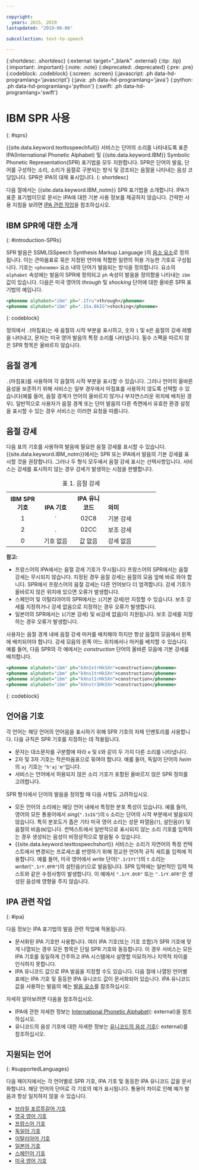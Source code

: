 ```yaml
---

copyright:
  years: 2015, 2019
lastupdated: "2019-06-06"

subcollection: text-to-speech

---
```


{:shortdesc: .shortdesc}
{:external: target="_blank" .external}
{:tip: .tip}
{:important: .important}
{:note: .note}
{:deprecated: .deprecated}
{:pre: .pre}
{:codeblock: .codeblock}
{:screen: .screen}
{:javascript: .ph data-hd-programlang='javascript'}
{:java: .ph data-hd-programlang='java'}
{:python: .ph data-hd-programlang='python'}
{:swift: .ph data-hd-programlang='swift'}

# IBM SPR 사용
{: #sprs}

{{site.data.keyword.texttospeechfull}} 서비스는 단어의 소리를 나타내도록 표준 IPA(International Phonetic Alphabet) 및 {{site.data.keyword.IBM}} Symbolic Phonetic Representation(SPR) 표기법을 모두 지원합니다. SPR은 단어의 발음, 단어를 구성하는 소리, 소리가 음절로 구분되는 방식 및 강조되는 음절을 나타내는 음성 코딩입니다. SPR은 IPA의 대체 표시입니다.
{: shortdesc}

다음 절에서는 {{site.data.keyword.IBM_notm}} SPR 표기법을 소개합니다. IPA가 표준 표기법이므로 문서는 IPA에 대한 기본 사용 정보를 제공하지 않습니다. 간략한 사용 지침을 보려면 [IPA 관련 작업](#ipa)을 참조하십시오.

## IBM SPR에 대한 소개
{: #introduction-SPRs}

SPR 발음은 SSML(SSpeech Synthesis Markup Language )의 [음소 요소](/docs/services/text-to-speech?topic=text-to-speech-elements#phoneme_element)로 정의됩니다. 이는 큰따옴표로 묶은 지정된 언어에 적합한 일련의 허용 가능한 기호로 구성됩니다. 기호는 `<phoneme>` 요소 내의 단어가 발음되는 방식을 정의합니다. 요소의 `alphabet` 속성에는 발음이 SPR에 정의되고 `ph` 속성이 발음을 정의함을 나타내는 `ibm` 값이 있습니다. 다음은 미국 영어의 *through* 및 *shocking* 단어에 대한 올바른 SPR 표기법의 예입니다.

```xml
<phoneme alphabet="ibm" ph=".1Tru">through</phoneme>
<phoneme alphabet="ibm" ph=".1Sa.0kIG">shocking</phoneme>
```
{: codeblock}

정의에서 `.`(마침표)는 새 음절의 시작 부분을 표시하고, 숫자 `1` 및 `0`은 음절의 강세 레벨을 나타내고, 문자는 미국 영어 발음의 특정 소리를 나타냅니다. 필수 스펙을 따르지 않은 SPR 항목은 올바르지 않습니다.

## 음절 경계

`.`(마침표)를 사용하여 각 음절의 시작 부분을 표시할 수 있습니다. 그러나 언어의 올바른 음성을 보존하기 위해 서비스는 일부 경우에서 마침표를 사용하지 않도록 선택할 수 있습니다(예를 들어, 음절 경계가 언어의 올바르지 않거나 부자연스러운 위치에 배치된 경우). 일반적으로 사용자가 음절 경계 또는 단어 발음의 다른 측면에서 유효한 환경 설정을 표시할 수 있는 경우 서비스는 이러한 요청을 따릅니다.

## 음절 강세

다음 표의 기호를 사용하여 발음에 필요한 음절 강세를 표시할 수 있습니다. {{site.data.keyword.IBM_notm}}에서는 SPR 또는 IPA에서 발음의 기본 강세를 표시할 것을 권장합니다. 그러나 두 형식 모두에서 음절 강세 표시는 선택사항입니다. 서비스는 강세를 표시하지 않는 경우 강세가 발생하는 시점을 판별합니다.

<table style="width:80%">
  <caption>표 1. 음절 강세</caption>
  <tr>
    <th style="width:22%; text-align:center; vertical-align:bottom">
      IBM SPR 기호
    </th>
    <th style="width:22%; text-align:center; vertical-align:bottom">
      IPA 기호
    </th>
    <th style="width:22%; text-align:center; vertical-align:bottom">
      IPA 유니코드
    </th>
    <th style="text-align:left; vertical-align:bottom">
      의미
    </th>
  </tr>
  <tr>
    <td style="text-align:center">
1
    </td>
    <td style="text-align:center">
      <code>&#712;</code>
    </td>
    <td style="text-align:center">
      02C8
    </td>
    <td>
      기본 강세
    </td>
  </tr>
  <tr>
    <td style="text-align:center">
2
    </td>
    <td style="text-align:center">
      <code>&#716;</code>
    </td>
    <td style="text-align:center">
      02CC
    </td>
    <td>
      보조 강세
    </td>
  </tr>
  <tr>
    <td style="text-align:center">
      0
    </td>
    <td style="text-align:center">기호 없음</td>
    <td style="text-align:center">값 없음</td>
    <td>
      강세 없음
    </td>
  </tr>
</table>

**참고:**

-   프랑스어의 IPA에서는 음절 강세 기호가 무시됩니다 프랑스어의 SPR에서는 음절 강세는 무시되지 않습니다. 지정된 경우 음절 강세는 음절의 모음 앞에 바로 와야 합니다. SPR에서 프랑스어의 음절 강세는 다른 언어보다 더 엄격합니다. 강세 기호가 올바르지 않은 위치에 있으면 오류가 발생합니다.
-   스페인어 및 이탈리아어의 SPR에서는 `1`(기본 강세)만 지정할 수 있습니다. 보조 강세를 지정하거나 강세 없음으로 지정하는 경우 오류가 발생합니다.
-   일본어의 SPR에서는 `1`(기본 강세) 및 `0`(강세 없음)이 지원됩니다. 보조 강세를 지정하는 경우 오류가 발생합니다.

사용자는 음절 경계 내에 음절 강세 마커를 배치해야 하지만 항상 음절의 모음에서 왼쪽에 배치되어야 합니다. 강세 모음의 왼쪽 어느 위치에서나 마커를 배치할 수 있습니다. 예를 들어, 다음 SPR의 각 예에서는 *construction* 단어의 올바른 모음에 기본 강세를 배치합니다.

```xml
<phoneme alphabet="ibm" ph="kXn1strHkSXn">construction</phoneme>
<phoneme alphabet="ibm" ph="kXns1trHkSXn">construction</phoneme>
<phoneme alphabet="ibm" ph="kXnst1rHkSXn">construction</phoneme>
<phoneme alphabet="ibm" ph="kXnstr1HkSXn">construction</phoneme>
```
{: codeblock}

## 언어음 기호

각 언어는 해당 언어의 언어음을 표시하기 위해 SPR 기호의 자체 인벤토리를 사용합니다. 다음 규칙은 SPR 기호를 지정하는 데 적용됩니다.

-   문자는 대소문자를 구분함에 따라 `e` 및 `E`와 같이 두 가지 다른 소리를 나타냅니다.
-   2자 및 3자 기호는 작은따옴표으로 묶여야 합니다. 예를 들어, 독일어 단어의 *heim*의 `aj` 기호는 `"h'aj'm"`입니다.
-   서비스는 언어에서 허용되지 않은 소리 기호가 포함된 올바르지 않은 SPR 정의를 고려합니다.

SPR 형식에서 단어의 발음을 정의할 때 다음 사항도 고려하십시오.

-   모든 언어의 소리에는 해당 언어 내에서 특정한 분포 특성이 있습니다. 예를 들어, 영어의 모든 통용어에서 *sing*(`".1sIG"`)의 `G` 소리는 단어의 시작 부분에서 발음되지 않습니다. 특히 분포도가 좁은 기타 미국 영어 소리는 성문 파열음(`?`), 설탄음(`F`) 및 음절의 비음(`N`)입니다. 컨텍스트에서 일반적으로 표시되지 않는 소리 기호를 입력하는 경우 생성되는 음성이 비정상적으로 발음될 수 있습니다.
-   {{site.data.keyword.texttospeechshort}} 서비스는 소리가 자연어의 특정 컨텍스트에서 변경되는 프로세스를 반영하기 위해 정교한 언어적 규칙 세트를 입력에 적용합니다. 예를 들어, 미국 영어에서 *write* 단어(`".1r1Yt"`)의 `t` 소리는 *writer*(`".1rY.0FR"`)의 설탄음(`F`)으로 발음됩니다. SPR 입력에는 일반적인 입력 텍스트와 같은 수정사항이 발생합니다. 이 예에서 `".1rY.0tR"` 또는 `".1rY.0FR"`은 생성된 음성에 영향을 주지 않습니다.

## IPA 관련 작업
{: #ipa}

다음 정보는 IPA 표기법의 발음 관련 작업에 적용됩니다.

-   문서화된 IPA 기호만 사용합니다. 여러 IPA 기호(또는 기호 조합)가 SPR 기호에 맞게 나열되는 경우 모든 항목은 단일 SPR 기호와 동등합니다. 이 경우 서비스는 모든 IPA 기호를 동일하게 간주하고 IPA 시스템에서 설명할 미묘하거나 지역적 차이를 인식하지 못합니다.
-   IPA 유니코드 값으로 IPA 발음을 지정할 수도 있습니다. 다음 절에 나열된 언어별 표에는 IPA 기호 및 동등한 IPA 유니코드 값이 문서화되어 있습니다. IPA 유니코드 값을 사용하는 발음의 예는 [발음 요소](/docs/services/text-to-speech?topic=text-to-speech-elements#phoneme_element)를 참조하십시오.

자세히 알아보려면 다음을 참조하십시오.

-   IPA에 관한 자세한 정보는 [International Phonetic Alphabet](https://wikipedia.org/wiki/International_Phonetic_Alphabet){: external}을 참조하십시오.
-   유니코드의 음성 기호에 대한 자세한 정보는 [유니코드의 음성 기호](https://wikipedia.org/wiki/Phonetic_symbols_in_Unicode){: external}를 참조하십시오.

## 지원되는 언어
{: #supportedLanguages}

다음 페이지에서는 각 언어별로 SPR 기호, IPA 기호 및 동등한 IPA 유니코드 값을 문서화합니다. 해당 언어의 단어로 각 기호의 예가 표시됩니다. 통용어 차이로 인해 예가 발음과 항상 일치하지 않을 수 있습니다.

-   [브라질 포르투갈어 기호](/docs/services/text-to-speech?topic=text-to-speech-ptSymbols)
-   [영국 영어 기호](/docs/services/text-to-speech?topic=text-to-speech-gbSymbols)
-   [프랑스어 기호](/docs/services/text-to-speech?topic=text-to-speech-frSymbols)
-   [독일어 기호](/docs/services/text-to-speech?topic=text-to-speech-deSymbols)
-   [이탈리아어 기호](/docs/services/text-to-speech?topic=text-to-speech-itSymbols)
-   [일본어 기호](/docs/services/text-to-speech?topic=text-to-speech-jaSymbols)
-   [스페인어 기호](/docs/services/text-to-speech?topic=text-to-speech-esSymbols)
-   [미국 영어 기호](/docs/services/text-to-speech?topic=text-to-speech-usSymbols)

